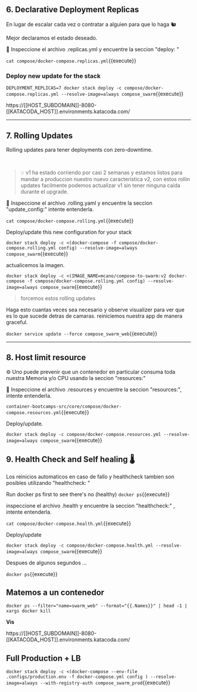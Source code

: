
## 6. Declarative Deployment Replicas
En lugar de escalar cada vez o contratar a alguien para que lo haga  🐿

Mejor declaramos el estado deseado.


🔬 Inspeccione el archivo .replicas.yml  y encuentre  la seccion "deploy: "

`cat compose/docker-compose.replicas.yml`{{execute}}

### Deploy new update for the stack

`DEPLOYMENT_REPLICAS=7 docker stack deploy -c compose/docker-compose.replicas.yml --resolve-image=always compose_swarm`{{execute}}



https://[[HOST_SUBDOMAIN]]-8080-[[KATACODA_HOST]].environments.katacoda.com/

---
## 7. Rolling Updates

Rolling updates para tener deployments con zero-downtime.


<br>

> 💡 v1 ha estado corriendo por casi 2 semanas y estamos listos para mandar a produccion nuestro nuevo caracteristica v2, con estos rollin updates facilmente podemos actualizar v1 sin tener ninguna caida durante el upgrade.



🔬 Inspeccione el archivo .rolling.yaml y encuentre la seccion "update_config:" intente entenderla.

`cat compose/docker-compose.rolling.yml`{{execute}}


Deploy/update this new configuration for your stack


`docker stack deploy -c <(docker-compose -f compose/docker-compose.rolling.yml config) --resolve-image=always compose_swarm`{{execute}}

actualicemos la imagen.

`docker stack deploy -c <(IMAGE_NAME=mcano/compose-to-swarm:v2 docker-compose -f compose/docker-compose.rolling.yml config) --resolve-image=always compose_swarm`{{execute}}


> forcemos estos rolling updates

Haga esto cuantas veces sea necesario y observe visualizer para ver que es lo que sucede detras de camaras.
reiniciemos nuestra app de manera graceful.


`docker service update --force compose_swarm_web`{{execute}}


---
## 8. Host limit resource


⚙️ Uno puede prevenir que un contenedor en particular consuma toda nuestra Memoria y/o CPU usando la seccion "resources:"


🔬 Inspeccione el archivo .resources y encuentre la seccion "resources:", intente entenderla.

`container-bootcamps-src/core/compose/docker-compose.resources.yml`{{execute}}

Deploy/update.


`docker stack deploy -c compose/docker-compose.resources.yml --resolve-image=always compose_swarm`{{execute}}



## 9. Health Check and Self healing 🌡

Los reinicios automaticos en caso de fallo y  healthcheck tambien son posibles utilizando "healthcheck: "



Run docker ps first to see there's no (healthy)
`docker ps`{{execute}}

inspeccione el archivo .health y encuentre la seccion "healthcheck:" , intente entenderla.

`cat compose/docker-compose.health.yml`{{execute}}

Deploy/update

`docker stack deploy -c compose/docker-compose.health.yml --resolve-image=always compose_swarm`{{execute}}


Despues de algunos segundos ...


`docker ps`{{execute}}


## Matemos a un contenedor

`docker ps --filter="name=swarm_web" --format="{{.Names}}" | head -1 | xargs docker kill `


**Vis**

https://[[HOST_SUBDOMAIN]]-8080-[[KATACODA_HOST]].environments.katacoda.com/




## Full Production + LB

`docker stack deploy -c <(docker-compose --env-file .configs/production.env -f docker-compose.yml config ) --resolve-image=always --with-registry-auth compose_swarm_prod`{{execute}}


